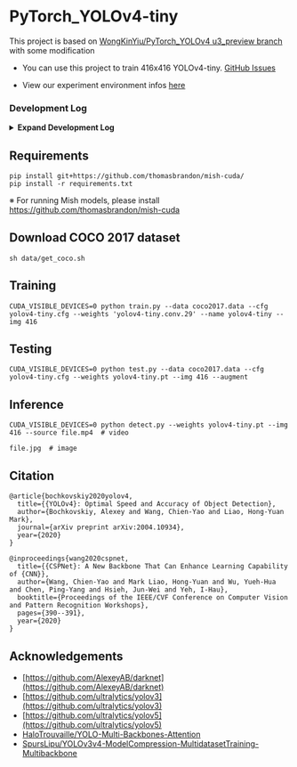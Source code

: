 # PyTorch_YOLOv4-tiny

This project is based on [WongKinYiu/PyTorch_YOLOv4 u3_preview branch](https://github.com/WongKinYiu/PyTorch_YOLOv4/tree/u3_preview) with some modification

- You can use this project to train 416x416 YOLOv4-tiny.
[GitHub Issues](https://github.com/WongKinYiu/ScaledYOLOv4/issues/41)

- View our experiment environment infos [here](https://github.com/e96031413/PyTorch_YOLOv4-tiny/blob/main/experiment-info.md)

### Development Log
<details><summary> <b>Expand Development Log</b> </summary>

### 2021/03/04更新：
使用test.py針對Cross-Stitch架構進行AP測試時，必須到test.py的第43行將model.fuse()功能關閉
```
#model.fuse()
```

### 2021/02/08更新：
新增detect.py計算FPS功能 (detect.py的第8行、138~140行、171行)
```
# line 8
FPS_avg = []

# line 138~140
from statistics import mean 
print('%sDone. (FPS:%.1f)' % (s, 1/(t2 - t1)))
FPS_avg.append(1/(t2-t1))

# line 171
print('Avg FPS: (%.1f)' % (mean(FPS_avg)))
```

解決test.py執行時遇到numpy必須要1.17版本及No module named 'pycocotools'的方法:
```bash
#移除所有numpy
pip uninstall numpy
#安裝1.17版本numpy
pip install numpy==1.17
#安裝pycocotools
pip install pycocotools
#執行test.py
python test.py --data coco2017.data --cfg yolov4-tiny.cfg --weights yolov4-tiny.pt --img 416 --iou-thr 0.7 --batch-size 8
```

### 2021/01/10更新：
新增支援yolov4.conv.137的Pre-trained weight功能(在model.py第456~456行)
```
    elif file == 'yolov4.conv.137':
        cutoff = 137
```

### 2020/12/29更新：
新增YOLOv4-tiny的RouteGroup功能

[Feature-request: YOLOv4-tiny #1350](https://github.com/ultralytics/yolov3/issues/1350#issuecomment-651602149)

新增ReLU6(在utils/layers.py)、ReLU(在utils/layers.py)、DepthWise Convolution(在models.py)、ShuffleNetUnit(在models.py)

**如何透過[u5版本](https://github.com/WongKinYiu/PyTorch_YOLOv4/tree/u5)的yaml檔案進行backbone修改？**

[Yolov4 with Efficientnet b0-b7 Backbone](https://shihyung1221.medium.com/yolov4-with-efficientnet-b0-b7-backbone-529d0ce67cf0)

[Yolov4 with MobileNet V2/V3 Backbone](https://shihyung1221.medium.com/yolov4-with-mobilenet-v2-v3-backbone-c18c0f10bc29)

[Yolov4 with Resnext50/ SE-Resnet50 Backbones](https://shihyung1221.medium.com/yolov4-with-resnext50-se-resnet50-backbones-c324242c48f4)

[Yolov4 with Resnet Backbone](https://shihyung1221.medium.com/yolov4-with-resnet-backbone-eb141b6e79ca)

[Yolov4 with VGG Backbone](https://shihyung1221.medium.com/yolov4-with-vgg-backbone-ae0cedab4f0f)

### 2020/12/28更新：
新增以下四篇Paper的程式碼(在models.py、utils/layers.py)

SE Block paper : [arxiv.org/abs/1709.01507](arxiv.org/abs/1709.01507)

CBAM Block paper : [arxiv.org/abs/1807.06521](arxiv.org/abs/1807.06521)

ECA Block paper : [arxiv.org/abs/1910.03151](arxiv.org/abs/1910.03151)

Funnel Activation for Visual Recognition : [arxiv.org/abs/2007.11824](arxiv.org/abs/2007.11824)


### 2020/12/1更新：
修改了PyTorch_YOLOv4的u3_preview當中，models.py第355行(支援pre-trained weight)、train.py第67行(支援32倍數的解析度)、dataset.py第262及267行(處理dataset相對路徑的問題)
models.py line 355
```python
def load_darknet_weights(self, weights, cutoff=-1):
    # Parses and loads the weights stored in 'weights'
    # Establish cutoffs (load layers between 0 and cutoff. if cutoff = -1 all are loaded)
    file = Path(weights).name
    if file == 'darknet53.conv.74':
        cutoff = 75
    elif file == 'yolov3-tiny.conv.15':
        cutoff = 15
    elif file == 'yolov4-tiny.conv.29':
        cutoff = 29
	.
	.
	.
	.
```
train.py line 67
```python
    gs = 32  # (pixels) grid size # 原本gs = 64改成32
    assert math.fmod(imgsz_min, gs) == 0, '--img-size %g must be a %g-multiple' % (imgsz_min, gs)
```
utils/dataset.py  line 262 and 267
```python
class LoadImagesAndLabels(Dataset):  # for training/testing
    def __init__(self, path, img_size=416, batch_size=16, augment=False, hyp=None, rect=False, image_weights=False,
                 cache_images=False, single_cls=False):
        path = str(Path(path))  # os-agnostic
        parent = str(Path(path).parent) + os.sep                              # add this
        assert os.path.isfile(path), 'File not found %s. See %s' % (path, help_url)
        with open(path, 'r') as f:
            self.img_files = [x.replace('/', os.sep) for x in f.read().splitlines()  # os-agnostic
                              if os.path.splitext(x)[-1].lower() in img_formats]
            self.img_files = [x.replace('./', parent) if x.startswith('./') else x for x in self.img_files]    # add this
```
透過[u3_preview](https://github.com/WongKinYiu/PyTorch_YOLOv4/tree/u3_preview?rgh-link-date=2020-11-24T04%3A40%3A32Z)版本經由以下指令訓練300個Epochs並進行testing得到的AP結果：
```
CUDA_VISIBLE_DEVICES=0 python train.py --data coco2017.data --cfg yolov4-tiny.cfg --weights 'yolov4-tiny.conv.29' --name yolov4-tiny --img 416 416 416
python test.py --data coco2017.data --cfg yolov4-tiny.cfg --weights weights/best.pt --img 416 --batch-size 8
```
darknet版本測出是40.2
```
 Average Precision  (AP) @[ IoU=0.50:0.95 | area=   all | maxDets=100 ] = 0.221
 Average Precision  (AP) @[ IoU=0.50      | area=   all | maxDets=100 ] = 0.394
 Average Precision  (AP) @[ IoU=0.75      | area=   all | maxDets=100 ] = 0.219
 Average Precision  (AP) @[ IoU=0.50:0.95 | area= small | maxDets=100 ] = 0.077
 Average Precision  (AP) @[ IoU=0.50:0.95 | area=medium | maxDets=100 ] = 0.263
 Average Precision  (AP) @[ IoU=0.50:0.95 | area= large | maxDets=100 ] = 0.340
 Average Recall     (AR) @[ IoU=0.50:0.95 | area=   all | maxDets=  1 ] = 0.217
 Average Recall     (AR) @[ IoU=0.50:0.95 | area=   all | maxDets= 10 ] = 0.368
 Average Recall     (AR) @[ IoU=0.50:0.95 | area=   all | maxDets=100 ] = 0.400
 Average Recall     (AR) @[ IoU=0.50:0.95 | area= small | maxDets=100 ] = 0.151
 Average Recall     (AR) @[ IoU=0.50:0.95 | area=medium | maxDets=100 ] = 0.484
 Average Recall     (AR) @[ IoU=0.50:0.95 | area= large | maxDets=100 ] = 0.612
```
</details>


## Requirements

```
pip install git+https://github.com/thomasbrandon/mish-cuda/
pip install -r requirements.txt
```
※ For running Mish models, please install https://github.com/thomasbrandon/mish-cuda

## Download COCO 2017 dataset
```
sh data/get_coco.sh
```

## Training

```
CUDA_VISIBLE_DEVICES=0 python train.py --data coco2017.data --cfg yolov4-tiny.cfg --weights 'yolov4-tiny.conv.29' --name yolov4-tiny --img 416
```

## Testing

```
CUDA_VISIBLE_DEVICES=0 python test.py --data coco2017.data --cfg yolov4-tiny.cfg --weights yolov4-tiny.pt --img 416 --augment
```

## Inference
```
CUDA_VISIBLE_DEVICES=0 python detect.py --weights yolov4-tiny.pt --img 416 --source file.mp4  # video
                                                                                    file.jpg  # image 
```

## Citation

```
@article{bochkovskiy2020yolov4,
  title={{YOLOv4}: Optimal Speed and Accuracy of Object Detection},
  author={Bochkovskiy, Alexey and Wang, Chien-Yao and Liao, Hong-Yuan Mark},
  journal={arXiv preprint arXiv:2004.10934},
  year={2020}
}
```

```
@inproceedings{wang2020cspnet,
  title={{CSPNet}: A New Backbone That Can Enhance Learning Capability of {CNN}},
  author={Wang, Chien-Yao and Mark Liao, Hong-Yuan and Wu, Yueh-Hua and Chen, Ping-Yang and Hsieh, Jun-Wei and Yeh, I-Hau},
  booktitle={Proceedings of the IEEE/CVF Conference on Computer Vision and Pattern Recognition Workshops},
  pages={390--391},
  year={2020}
}
```

## Acknowledgements

* [https://github.com/AlexeyAB/darknet](https://github.com/AlexeyAB/darknet)
* [https://github.com/ultralytics/yolov3](https://github.com/ultralytics/yolov3)
* [https://github.com/ultralytics/yolov5](https://github.com/ultralytics/yolov5)
* [HaloTrouvaille/YOLO-Multi-Backbones-Attention](https://github.com/HaloTrouvaille/YOLO-Multi-Backbones-Attention/tree/1f425d379783b6d132b44f14ecfd251d8e2448fa)
* [SpursLipu/YOLOv3v4-ModelCompression-MultidatasetTraining-Multibackbone](https://github.com/SpursLipu/YOLOv3v4-ModelCompression-MultidatasetTraining-Multibackbone)
